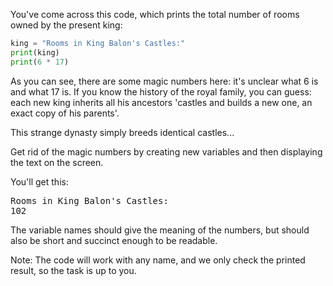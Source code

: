 
You've come across this code, which prints the total number of rooms owned by the present king:

```python
king = "Rooms in King Balon's Castles:"
print(king)
print(6 * 17)
```

As you can see, there are some magic numbers here: it's unclear what 6 is and what 17 is. If you know the history of the royal family, you can guess: each new king inherits all his ancestors 'castles and builds a new one, an exact copy of his parents'.

This strange dynasty simply breeds identical castles...

Get rid of the magic numbers by creating new variables and then displaying the text on the screen.

You'll get this:

<pre class='hexlet-basics-output'>
Rooms in King Balon's Castles:
102
</pre>

The variable names should give the meaning of the numbers, but should also be short and succinct enough to be readable.

Note: The code will work with any name, and we only check the printed result, so the task is up to you.
